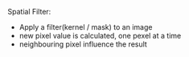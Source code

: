 Spatial Filter:
* Apply a filter(kernel / mask) to an image
* new pixel value is calculated, one pexel at a time
* neighbouring pixel influence the result


